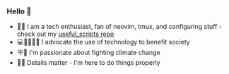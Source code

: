 ### Hello 👋
- 🧑‍💻 I am a tech enthusiast, fan of neovim, tmux, and configuring stuff - check out my [useful_scripts repo](https://github.com/LasseWolter/useful_scripts)
- 💻🤝🧑‍🤝‍🧑 I advocate the use of technology to benefit society
- 🪧🐢 I'm passionate about fighting climate change
- 🕵️‍♂️ Details matter - I'm here to do things properly

<!--
**LasseWolter/LasseWolter** is a ✨ _special_ ✨ repository because its `README.md` (this file) appears on your GitHub profile.

Here are some ideas to get you started:

- 🔭 I’m currently working on ...
- 🌱 I’m currently learning ...
- 👯 I’m looking to collaborate on ...
- 🤔 I’m looking for help with ...
- 💬 Ask me about ...
- 📫 How to reach me: ...
- 😄 Pronouns: ...
- ⚡ Fun fact: ...
-->
